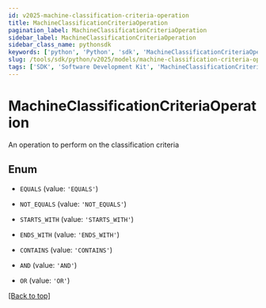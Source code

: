 ```yaml
---
id: v2025-machine-classification-criteria-operation
title: MachineClassificationCriteriaOperation
pagination_label: MachineClassificationCriteriaOperation
sidebar_label: MachineClassificationCriteriaOperation
sidebar_class_name: pythonsdk
keywords: ['python', 'Python', 'sdk', 'MachineClassificationCriteriaOperation', 'V2025MachineClassificationCriteriaOperation'] 
slug: /tools/sdk/python/v2025/models/machine-classification-criteria-operation
tags: ['SDK', 'Software Development Kit', 'MachineClassificationCriteriaOperation', 'V2025MachineClassificationCriteriaOperation']
---
```


# MachineClassificationCriteriaOperation

An operation to perform on the classification criteria

## Enum

* `EQUALS` (value: `'EQUALS'`)

* `NOT_EQUALS` (value: `'NOT_EQUALS'`)

* `STARTS_WITH` (value: `'STARTS_WITH'`)

* `ENDS_WITH` (value: `'ENDS_WITH'`)

* `CONTAINS` (value: `'CONTAINS'`)

* `AND` (value: `'AND'`)

* `OR` (value: `'OR'`)

[[Back to top]](#) 

